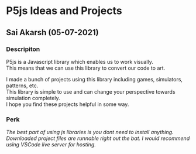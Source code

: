 # P5js Ideas and Projects  
## Sai Akarsh (05-07-2021)  

### Descripiton  
P5js is a Javascript library which enables us to work visually.  
This means that we can use this library to convert our code to art.  

I made a bunch of projects using this library including games, simulators, patterns, etc.  
This library is simple to use and can change your perspective towards simulation completely.  
I hope you find these projects helpful in some way.  

### Perk  
*The best part of using js libraries is you dont need to install anything. Downloaded project files are runnable right out the bat. I would recommend using VSCode live server for hosting.*  
